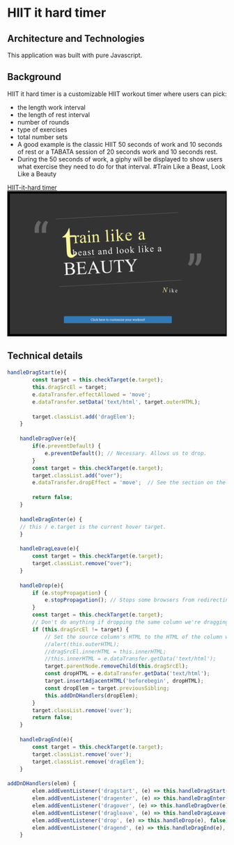 # HIIT it hard timer

## Architecture and Technologies
This application was built with pure Javascript.

## Background
HIIT it hard timer is a customizable HIIT workout timer where users can pick:
* the length work interval
* the length of rest interval
* number of rounds
* type of exercises
* total number sets 
* A good example is the classic HIIT 50 seconds of work and 10 seconds of rest or
a TABATA session of 20 seconds work and 10 seconds rest.
* During the 50 seconds of work, a giphy will be displayed to show users what 
exercise they need to do for that interval.
#Train Like a Beast, Look Like a Beauty

[HIIT-it-hard timer](https://chinweenie.github.io/HIIT-it-hard-timer/)
<img src="dist/timer.png" alt="first page">

## Technical details
```javascript
handleDragStart(e){
        const target = this.checkTarget(e.target);
        this.dragSrcEl = target;
        e.dataTransfer.effectAllowed = 'move';
        e.dataTransfer.setData('text/html', target.outerHTML);

        target.classList.add('dragElem');
    }

    handleDragOver(e){
        if(e.preventDefault) {
            e.preventDefault(); // Necessary. Allows us to drop.
        }
        const target = this.checkTarget(e.target);
        target.classList.add("over");
        e.dataTransfer.dropEffect = 'move';  // See the section on the DataTransfer object.

        return false;
    }

    handleDragEnter(e) {
    // this / e.target is the current hover target.
    }

    handleDragLeave(e){
        const target = this.checkTarget(e.target);
        target.classList.remove("over");
    }

    handleDrop(e){
        if (e.stopPropagation) {
            e.stopPropagation(); // Stops some browsers from redirecting.
        }
        const target = this.checkTarget(e.target);
        // Don't do anything if dropping the same column we're dragging.
        if (this.dragSrcEl != target) {
            // Set the source column's HTML to the HTML of the column we dropped on.
            //alert(this.outerHTML);
            //dragSrcEl.innerHTML = this.innerHTML;
            //this.innerHTML = e.dataTransfer.getData('text/html');
            target.parentNode.removeChild(this.dragSrcEl);
            const dropHTML = e.dataTransfer.getData('text/html');
            target.insertAdjacentHTML('beforebegin', dropHTML);
            const dropElem = target.previousSibling;
            this.addDnDHandlers(dropElem);
        }
        target.classList.remove('over');
        return false;
    }

    handleDragEnd(e){
        const target = this.checkTarget(e.target);
        target.classList.remove('over');
        target.classList.remove('dragElem');
    }

addDnDHandlers(elem) {
        elem.addEventListener('dragstart', (e) => this.handleDragStart(e), false);
        elem.addEventListener('dragenter', (e) => this.handleDragEnter(e), false)
        elem.addEventListener('dragover', (e) => this.handleDragOver(e), false);
        elem.addEventListener('dragleave', (e) => this.handleDragLeave(e), false);
        elem.addEventListener('drop', (e) => this.handleDrop(e), false);
        elem.addEventListener('dragend', (e) => this.handleDragEnd(e), false);
    }
```
